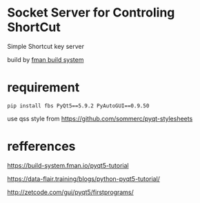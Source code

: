 # Socket Server for Controling ShortCut
Simple Shortcut key server

build by [fman build system](https://build-system.fman.io/)
# requirement
```
pip install fbs PyQt5==5.9.2 PyAutoGUI==0.9.50
```

use qss style from https://github.com/sommerc/pyqt-stylesheets

# refferences
https://build-system.fman.io/pyqt5-tutorial

 https://data-flair.training/blogs/python-pyqt5-tutorial/
 
 http://zetcode.com/gui/pyqt5/firstprograms/